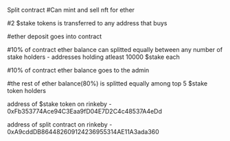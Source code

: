 Split contract
#Can mint and sell nft for ether

#2 $stake tokens is transferred to any address that buys

#ether deposit goes into contract

#10% of contract ether balance can splitted equally between any number of stake holders - addresses holding atleast 10000 $stake each

#10% of contract ether balance goes to the admin

#the rest of ether balance(80%) is splitted equally among top 5 $stake token holders

address of $stake token on rinkeby - 0xFb353774Ace94C3Eaa9fD04E7D2C4c48537A4eDd

address of split contract on rinkeby - 0xA9cddDB864482609124236955314AE11A3ada360
